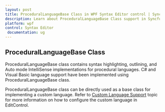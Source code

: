 ```yaml
---
layout: post
title: ProceduralLanguageBase Class in WPF Syntax Editor control | Syncfusion
description: Learn about ProceduralLanguageBase Class support in Syncfusion Essential Studio WPF Syntax Editor control, its elements and more.
platform: wpf
control: Syntax Editor
 documentation: ug
---
```


## ProceduralLanguageBase Class

ProceduralLanguageBase class contains syntax highlighting, outlining, and Auto mode IntelliSense implementations for procedural languages. C# and Visual Basic language support have been implemented using ProceduralLanguageBase class.

ProceduralLanguageBase class can be directly used as a base class for implementing a custom language. Refer to [Custom Language Support](https://help.syncfusion.com/wpf/syntaxeditor/language-support/custom-language-support) topic for more information on how to configure the custom language in EditControl.

